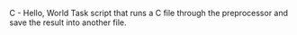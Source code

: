 C - Hello, World Task
script that runs a C file through the preprocessor and save the result into another file.
